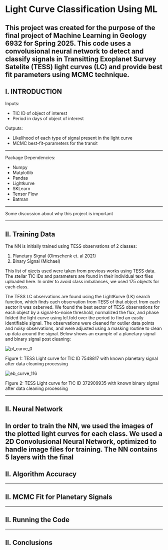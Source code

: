 # Light Curve Classification Using ML
This project was created for the purpose of the final project of Machine Learning in Geology 6932 for Spring 2025. This code uses a convolusional neural network to detect and classify signals in Transitting Exoplanet Survey Satelite (TESS) light curves (LC) and provide best fit parameters using MCMC technique. 
-------------------------------------------------------------------------------------------------------------------------------------------------------------------------------------------
I. INTRODUCTION
-------------------------------------------------------------------------------------------------------------------------------------------------------------------------------------------
Inputs:
  - TIC ID of object of interest
  - Period in days of object of interest

Outputs:
  - Likelihood of each type of signal present in the light curve
  - MCMC best-fit-parameters for the transit

-------------------------------------------------------------------------------------------------------------------------------------------------------------------------------------------

Package Dependencies:
  - Numpy
  - Matplotlib
  - Pandas
  - Lightkurve
  - SKLearn
  - Tensor Flow
  - Batman

-------------------------------------------------------------------------------------------------------------------------------------------------------------------------------------------
Some discussion about why this project is important 

-------------------------------------------------------------------------------------------------------------------------------------------------------------------------------------------
II. Training Data 
-------------------------------------------------------------------------------------------------------------------------------------------------------------------------------------------

The NN is initially trained using TESS observations of 2 classes: 
  1. Planetary Signal (Olmschenk et. al 2021)
  2. Binary Signal (Michael)

This list of ojects used were taken from previous works using TESS data. The stellar TIC IDs and parameters are found in their individual text files uploaded here. In order to avoid class imbalances, we used 175 objects for each class.  

The TESS LC observations are found using the LightKurve (LK) search function, which finds each observation from TESS of that object from each sector it was osberved. We found the best sector of TESS observations for each object by a signal-to-noise threshold, normalized the flux, and phase folded the light curve using lcf.fold over the period to find an easily identifiable signal. The observations were cleaned for outlier data points and noisy observations, and were adjusted using a masking routine to clean up data around the signal. Below shows an example of a planetary signal and binary signal post cleaning: 


![pl_curve_0](https://github.com/user-attachments/assets/5df38d15-860d-4035-bfaf-05ad848f50b2)

Figure 1: TESS Light curve for TIC ID 7548817 with known planetary signal after data cleaning processing

![eb_curve_116](https://github.com/user-attachments/assets/dec3f821-001f-492c-a57e-6fabadf69593)

Figure 2: TESS Light curve for TIC ID 372909935 with known binary signal after data cleaning processing

-------------------------------------------------------------------------------------------------------------------------------------------------------------------------------------------
II. Neural Network
-------------------------------------------------------------------------------------------------------------------------------------------------------------------------------------------

In order to train the NN, we used the images of the plotted light curves for each class. We used a 2D Convolusional Neural Network, optimized to handle image files for training. The NN contains 5 layers with the final 
-------------------------------------------------------------------------------------------------------------------------------------------------------------------------------------------
II. Algorithm Accuracy
-------------------------------------------------------------------------------------------------------------------------------------------------------------------------------------------

-------------------------------------------------------------------------------------------------------------------------------------------------------------------------------------------
II. MCMC Fit for Planetary Signals
---------------------------------------------------------------------------------------------------------------------------------------------------------------------------------------------

-------------------------------------------------------------------------------------------------------------------------------------------------------------------------------------------
II. Running the Code
---------------------------------------------------------------------------------------------------------------------------------------------------------------------------------------------

-------------------------------------------------------------------------------------------------------------------------------------------------------------------------------------------
II. Conclusions
---------------------------------------------------------------------------------------------------------------------------------------------------------------------------------------------

